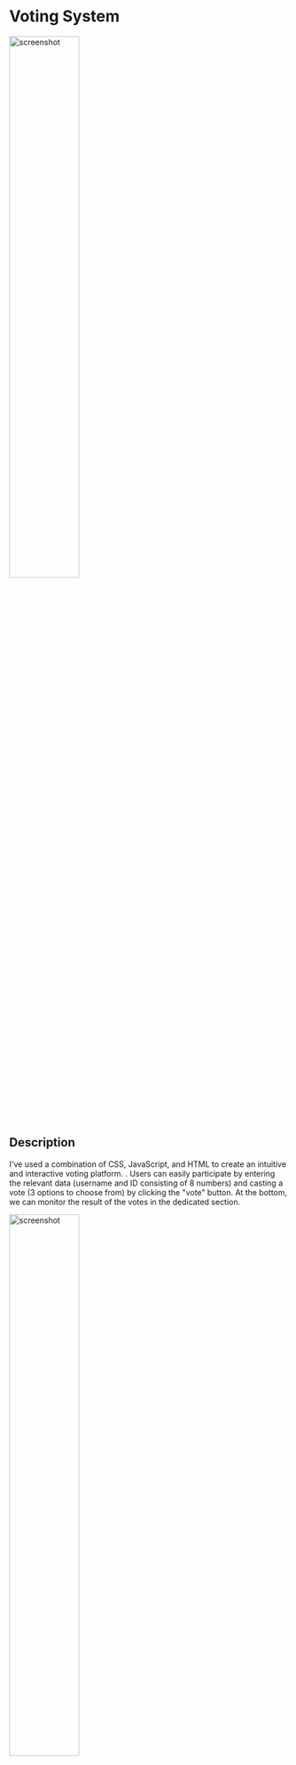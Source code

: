 ﻿# Voting System

<img src="https://github.com/Wikaobl/voting-system/assets/107032701/a7b9d23f-7fe5-4b52-8562-81a0bbcbf6fd" alt="screenshot" width="50%">

## Description

I've used a combination of CSS, JavaScript, and HTML to create an intuitive and interactive voting platform. . Users can easily participate by entering the relevant data (username and ID consisting of 8 numbers) and casting a vote (3 options to choose from) by clicking the "vote" button. At the bottom, we can monitor the result of the votes in the dedicated section.

<img src="https://github.com/Wikaobl/voting-system/assets/107032701/63ee3ee2-a9a5-4c50-ac76-f0b73543abc3" alt="screenshot" width="50%">

<img src="https://github.com/Wikaobl/voting-system/assets/107032701/f0588025-4427-4881-b5f3-a2698bb2fe09" alt="screenshot" width="50%">
